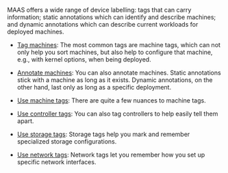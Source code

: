 <!-- "How to label devices" -->
MAAS offers a wide range of device labelling: tags that can carry information; static annotations which can identify and describe machines; and dynamic annotations which can describe current workloads for deployed machines.

- [Tag machines](/t/how-to-tag-machines/5928): The most common tags are machine tags, which can not only help you sort machines, but also help to configure that machine, e.g., with kernel options, when being deployed.

- [Annotate machines](/t/how-to-annotate-machines/5929): You can also annotate machines.  Static annotations stick with a machine as long as it exists.  Dynamic annotations, on the other hand, last only as long as a specific deployment.

- [Use machine tags](/t/how-to-use-machine-tags/5224): There are quite a few nuances to machine tags.

- [Use controller tags](/t/how-to-use-controller-tags/5216): You can also tag controllers to help easily tell them apart.

- [Use storage tags](/t/how-to-use-storage-tags/5232): Storage tags help you mark and remember specialized storage configurations.

- [Use network tags](/t/how-to-use-network-tags/5228): Network tags let you remember how you set up specific network interfaces.
